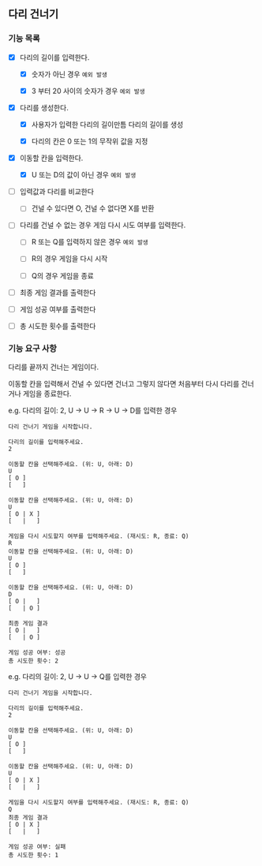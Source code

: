 ## 다리 건너기

### 기능 목록

-[x] 다리의 길이를 입력한다.
    - [x] 숫자가 아닌 경우 `예외 발생`
    - [x] 3 부터 20 사이의 숫자가 경우 `예외 발생`


- [x] 다리를 생성한다.
    - [x] 사용자가 입력한 다리의 길이만틈 다리의 길이를 생성
    - [x] 다리의 칸은 0 또는 1의 무작위 값을 지정


- [x] 이동할 칸을 입력한다.
    - [x] U 또는 D의 값이 아닌 경우 `예외 발생`


- [ ] 입력값과 다리를 비교한다
    - [ ] 건널 수 있다면 O, 건널 수 없다면 X를 반환


- [ ] 다리를 건널 수 없는 경우 게임 다시 시도 여부를 입력한다.
    - [ ] R 또는 Q를 입력하지 않은 경우 `예외 발생`
    - [ ] R의 경우 게임을 다시 시작
    - [ ] Q의 경우 게임을 종료


- [ ] 최종 게임 결과를 출력한다


- [ ] 게임 성공 여부를 출력한다


- [ ] 총 시도한 횟수를 출력한다

### 기능 요구 사항

다리를 끝까지 건너는 게임이다.

이동할 칸을 입력해서 건널 수 있다면 건너고 그렇지 않다면 처음부터 다시 다리를 건너거나 게임을 종료한다.

e.g. 다리의 길이: 2, U -> U -> R -> U -> D를 입력한 경우

```
다리 건너기 게임을 시작합니다.

다리의 길이를 입력해주세요.
2

이동할 칸을 선택해주세요. (위: U, 아래: D)
U
[ O ]
[   ]

이동할 칸을 선택해주세요. (위: U, 아래: D)
U
[ O | X ]
[   |   ]

게임을 다시 시도할지 여부를 입력해주세요. (재시도: R, 종료: Q)
R
이동할 칸을 선택해주세요. (위: U, 아래: D)
U
[ O ]
[   ]

이동할 칸을 선택해주세요. (위: U, 아래: D)
D
[ O |   ]
[   | O ]

최종 게임 결과
[ O |   ]
[   | O ]

게임 성공 여부: 성공
총 시도한 횟수: 2
```

e.g. 다리의 길이: 2, U -> U -> Q를 입력한 경우

```
다리 건너기 게임을 시작합니다.

다리의 길이를 입력해주세요.
2

이동할 칸을 선택해주세요. (위: U, 아래: D)
U
[ O ]
[   ]

이동할 칸을 선택해주세요. (위: U, 아래: D)
U
[ O | X ]
[   |   ]

게임을 다시 시도할지 여부를 입력해주세요. (재시도: R, 종료: Q)
Q
최종 게임 결과
[ O | X ]
[   |   ]

게임 성공 여부: 실패
총 시도한 횟수: 1
```